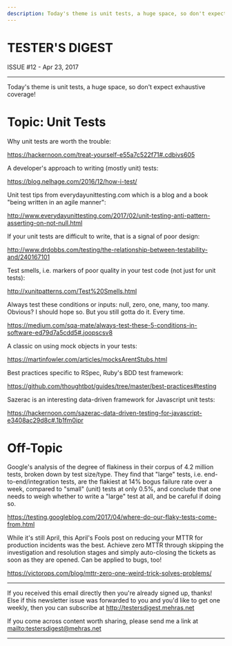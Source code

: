 ```yaml
---
description: Today's theme is unit tests, a huge space, so don't expect exhaustive coverage!
---
```


TESTER'S DIGEST
===============
ISSUE #12 - Apr 23, 2017

---

Today's theme is unit tests, a huge space, so don't expect exhaustive coverage!

Topic: Unit Tests
=================

Why unit tests are worth the trouble:

<https://hackernoon.com/treat-yourself-e55a7c522f71#.cdbivs605>

A developer's approach to writing (mostly unit) tests:

<https://blog.nelhage.com/2016/12/how-i-test/>

Unit test tips from everydayunittesting.com which is a blog and a book "being written in an agile manner":

<http://www.everydayunittesting.com/2017/02/unit-testing-anti-pattern-asserting-on-not-null.html>

If your unit tests are difficult to write, that is a signal of poor design:

<http://www.drdobbs.com/testing/the-relationship-between-testability-and/240167101>

Test smells, i.e. markers of poor quality in your test code (not just for unit tests):

<http://xunitpatterns.com/Test%20Smells.html>

Always test these conditions or inputs: null, zero, one, many, too many. Obvious? I should hope so. But you still gotta do it. Every time.

<https://medium.com/sqa-mate/always-test-these-5-conditions-in-software-ed79d7a5cdd5#.joopscsv8>

A classic on using mock objects in your tests:

<https://martinfowler.com/articles/mocksArentStubs.html>

Best practices specific to RSpec, Ruby's BDD test framework:

<https://github.com/thoughtbot/guides/tree/master/best-practices#testing>

Sazerac is an interesting data-driven framework for Javascript unit tests:

<https://hackernoon.com/sazerac-data-driven-testing-for-javascript-e3408ac29d8c#.1b1fm0ipr>

Off-Topic
=========

Google's analysis of the degree of flakiness in their corpus of 4.2 million tests, broken down by test size/type. They find that "large" tests, i.e. end-to-end/integration tests, are the flakiest at 14% bogus failure rate over a week, compared to "small" (unit) tests at only 0.5%, and conclude that one needs to weigh whether to write a "large" test at all, and be careful if doing so.

<https://testing.googleblog.com/2017/04/where-do-our-flaky-tests-come-from.html>

While it's still April, this April's Fools post on reducing your MTTR for production incidents was the best. Achieve zero MTTR through skipping the investigation and resolution stages and simply auto-closing the tickets as soon as they are opened. Can be applied to bugs, too!

<https://victorops.com/blog/mttr-zero-one-weird-trick-solves-problems/>

---

If you received this email directly then you're already signed up, thanks! Else
if this newsletter issue was forwarded to you and you'd like to get one weekly,
then you can subscribe at <http://testersdigest.mehras.net>

If you come across content worth sharing, please send me a link at
<mailto:testersdigest@mehras.net>

---
